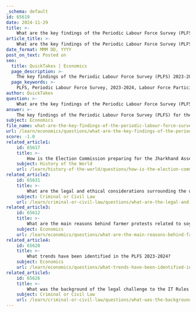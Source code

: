 ```yaml
---
_schema: default
id: 65619
date: 2024-11-29
title: >-
    What are the key findings of the Periodic Labour Force Survey (PLFS) 2023-2024?
article_title: >-
    What are the key findings of the Periodic Labour Force Survey (PLFS) 2023-2024?
date_format: MMM DD, YYYY
post_on_text: Posted on
seo:
  title: QuickTakes | Economics
  page_description: >-
    The key findings of the Periodic Labour Force Survey (PLFS) 2023-2024 in India, detailing trends in labor force participation, gender disparities, and unemployment rates in urban areas.
  page_keywords: >-
    PLFS, Periodic Labour Force Survey, 2023-2024, Labour Force Participation Rate, Gender Disparities, Unemployment Rate, Urban Employment, Worker Population Ratio, Employment Trends, India Labour Market
author: QuickTakes
question: >-
    What are the key findings of the Periodic Labour Force Survey (PLFS) 2023-2024?
answer: >-
    The key findings of the Periodic Labour Force Survey (PLFS) for the year 2023-2024, particularly from the quarterly bulletins released in 2024, highlight several important trends in the labor market in India:\n\n1. **Labour Force Participation Rate (LFPR)**: The LFPR in urban areas for individuals aged 15 years and above increased from 49.3% during July-September 2023 to 50.4% in the same period in 2024. This indicates a positive trend in labor market engagement.\n\n2. **Gender Disparities**: The LFPR for males was significantly higher at 75.0% compared to 25.5% for females during July-September 2024. This reflects ongoing gender disparities in labor force participation.\n\n3. **Unemployment Rate (UR)**: The unemployment rate in urban areas decreased to 6.7% during January-March 2024. For females, the unemployment rate was reported at 8.5% during the same period, indicating a slight improvement in employment opportunities.\n\n4. **Overall Employment Trends**: The PLFS 2023-24 report presents a mixed picture, with rising labor participation and declining urban unemployment. However, it also emphasizes the need for a focused, sector-specific approach to ensure sustainable job creation and economic growth.\n\n5. **Worker Population Ratio (WPR)**: The WPR in usual status for persons aged 15 years and above was reported at 58.2% during July 2023 – June 2024, indicating the proportion of the population that is employed.\n\n6. **Annual Overview**: The annual report indicates that the LFPR in usual status was 60.1% for the same demographic, with an unemployment rate of 3.2% for both males and females, suggesting a stable employment situation despite challenges in generating formal jobs.\n\nThese findings underscore the complexities of the labor market in India, highlighting both improvements in participation and persistent challenges, particularly regarding gender disparities and the need for effective job creation strategies.
subject: Economics
file_name: what-are-the-key-findings-of-the-periodic-labour-force-survey-plfs-20232024.md
url: /learn/economics/questions/what-are-the-key-findings-of-the-periodic-labour-force-survey-plfs-20232024
score: -1.0
related_article1:
    id: 65617
    title: >-
        How is the Election Commission preparing for the Jharkhand Assembly Election?
    subject: History of the World
    url: /learn/history-of-the-world/questions/how-is-the-election-commission-preparing-for-the-jharkhand-assembly-election
related_article2:
    id: 65631
    title: >-
        What are the legal and ethical considerations surrounding the use of the Sarco Suicide Pod in Switzerland?
    subject: Criminal or Civil Law
    url: /learn/criminal-or-civil-law/questions/what-are-the-legal-and-ethical-considerations-surrounding-the-use-of-the-sarco-suicide-pod-in-switzerland
related_article3:
    id: 65612
    title: >-
        What are the main reasons behind farmer protests related to soya bean procurement in Madhya Pradesh?
    subject: Economics
    url: /learn/economics/questions/what-are-the-main-reasons-behind-farmer-protests-related-to-soya-bean-procurement-in-madhya-pradesh
related_article4:
    id: 65620
    title: >-
        What trends have been identified in the PLFS 2023-2024?
    subject: Economics
    url: /learn/economics/questions/what-trends-have-been-identified-in-the-plfs-20232024
related_article5:
    id: 65626
    title: >-
        What was the background of the legal challenge to the IT Rules 2021 in the Bombay High Court?
    subject: Criminal or Civil Law
    url: /learn/criminal-or-civil-law/questions/what-was-the-background-of-the-legal-challenge-to-the-it-rules-2021-in-the-bombay-high-court
---
```


&nbsp;